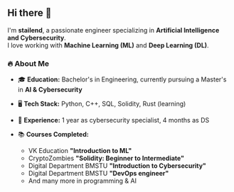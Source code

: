 ## Hi there 👋  

I'm **stailend**, a passionate engineer specializing in **Artificial Intelligence and Cybersecurity**.  
I love working with **Machine Learning (ML)** and **Deep Learning (DL)**.

### 🔥 About Me  
- 🎓 **Education:** Bachelor's in Engineering, currently pursuing a Master's in **AI & Cybersecurity**
   
- 🖥 **Tech Stack:** Python, C++, SQL, Solidity, Rust (learning)
  
- 🚀 **Experience:** 1 year as cybersecurity specialist, 4 months as DS
- 📚 **Courses Completed:**  
  - VK Education **"Introduction to ML"**  
  - CryptoZombies **"Solidity: Beginner to Intermediate"**  
  - Digital Department BMSTU **"Introduction to Cybersecurity"**
  - Digital Department BMSTU **"DevOps engineer"**  
  - And many more in programming & AI  

